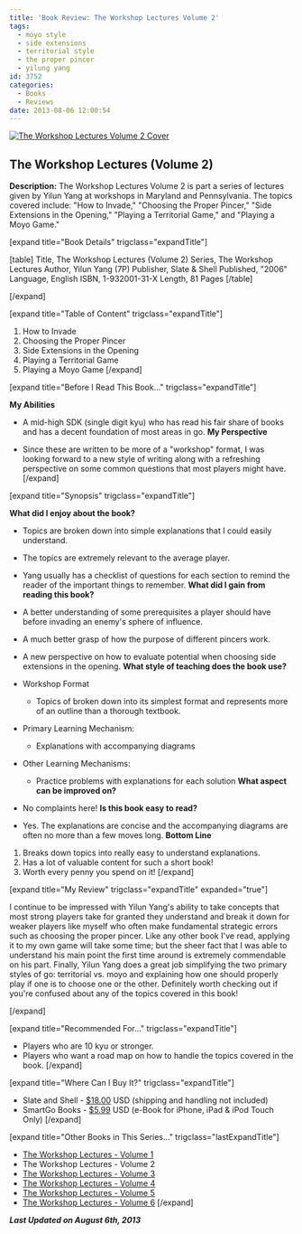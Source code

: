 ```yaml
---
title: 'Book Review: The Workshop Lectures Volume 2'
tags:
  - moyo style
  - side extensions
  - territorial style
  - the proper pincer
  - yilung yang
id: 3752
categories:
  - Books
  - Reviews
date: 2013-08-06 12:00:54
---
```


[![The Workshop Lectures Volume 2 Cover](http://www.bengozen.com/wp-content/uploads/2013/08/workshopLecturesv2.jpg)](http://www.bengozen.com/wp-content/uploads/2013/08/workshopLecturesv2.jpg)

## The Workshop Lectures (Volume 2)

**Description:** The Workshop Lectures Volume 2 is part a series of lectures given by Yilun Yang at workshops in Maryland and Pennsylvania. The topics covered include: "How to Invade," "Choosing the Proper Pincer," "Side Extensions in the Opening," "Playing a Territorial Game," and "Playing a Moyo Game."

<!--more-->

[expand title="Book Details" trigclass="expandTitle"]

[table]
Title, The Workshop Lectures (Volume 2)
Series, The Workshop Lectures
Author, Yilun Yang (7P)
Publisher, Slate &amp; Shell
Published, "2006"
Language, English
ISBN, 1-932001-31-X
Length, 81 Pages
[/table]

[/expand]

[expand title="Table of Content" trigclass="expandTitle"]

1.  How to Invade
2.  Choosing the Proper Pincer
3.  Side Extensions in the Opening
4.  Playing a Territorial Game
5.  Playing a Moyo Game
[/expand]

[expand title="Before I Read This Book..." trigclass="expandTitle"]

**My Abilities**

*   A mid-high SDK (single digit kyu) who has read his fair share of books and has a decent foundation of most areas in go.
**My Perspective**

*   Since these are written to be more of a "workshop" format, I was looking forward to a new style of writing along with a refreshing perspective on some common questions that most players might have.
[/expand]

[expand title="Synopsis" trigclass="expandTitle"]

**What did I enjoy about the book?**

*   Topics are broken down into simple explanations that I could easily understand.
*   The topics are extremely relevant to the average player.
*   Yang usually has a checklist of questions for each section to remind the reader of the important things to remember.
**What did I gain from reading this book?**

*   A better understanding of some prerequisites a player should have before invading an enemy's sphere of influence.
*   A much better grasp of how the purpose of different pincers work.
*   A new perspective on how to evaluate potential when choosing side extensions in the opening.
**What style of teaching does the book use?**

*   Workshop Format

    *   Topics of broken down into its simplest format and represents more of an outline than a thorough textbook.

*   Primary Learning Mechanism:

    *   Explanations with accompanying diagrams

*   Other Learning Mechanisms:

    *   Practice problems with explanations for each solution
**What aspect can be improved on?**

*   No complaints here!
**Is this book easy to read?**

*   Yes. The explanations are concise and the accompanying diagrams are often no more than a few moves long.
**Bottom Line**

1.  Breaks down topics into really easy to understand explanations.
2.  Has a lot of valuable content for such a short book!
3.  Worth every penny you spend on it!
[/expand]

[expand title="My Review" trigclass="expandTitle" expanded="true"]

I continue to be impressed with Yilun Yang's ability to take concepts that most strong players take for granted they understand and break it down for weaker players like myself who often make fundamental strategic errors such as choosing the proper pincer. Like any other book I've read, applying it to my own game will take some time; but the sheer fact that I was able to understand his main point the first time around is extremely commendable on his part. Finally, Yilun Yang does a great job simplifying the two primary styles of go: territorial vs. moyo and explaining how one should properly play if one is to choose one or the other. Definitely worth checking out if you're confused about any of the topics covered in this book!

[/expand]

[expand title="Recommended For..." trigclass="expandTitle"]

*   Players who are 10 kyu or stronger.
*   Players who want a road map on how to handle the topics covered in the book.
[/expand]

[expand title="Where Can I Buy It?" trigclass="expandTitle"]

*   Slate and Shell - [$18.00](http://www.slateandshell.com/SSYY008.html) USD (shipping and handling not included)
*   SmartGo Books - [$5.99](http://www.smartgo.com/books.htm) USD (e-Book for iPhone, iPad &amp; iPod Touch Only)
[/expand]

[expand title="Other Books in This Series..." trigclass="lastExpandTitle"]

*   [The Workshop Lectures - Volume 1](http://www.bengozen.com/book-review-the-workshop-lectures-volume-1/ "Book Review: The Workshop Lectures Volume 1")
*   The Workshop Lectures - Volume 2
*   [The Workshop Lectures - Volume 3](http://www.bengozen.com/book-review-the-workshop-lectures-volume-3/ "Book Review: The Workshop Lectures Volume 3")
*   [The Workshop Lectures - Volume 4](http://www.bengozen.com/book-review-the-workshop-lectures-volume-4/ "Book Review: The Workshop Lectures Volume 4")
*   [The Workshop Lectures - Volume 5](http://www.bengozen.com/book-review-the-workshop-lectures-volume-5/ "Book Review: The Workshop Lectures Volume 5")
*   [The Workshop Lectures - Volume 6](http://www.bengozen.com/book-review-workshop-lectures-volume-6/ "Book Review: The Workshop Lectures Volume 6")
[/expand]

_**Last Updated on August 6th, 2013**_